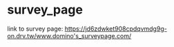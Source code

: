# survey_page
link to survey page:
https://jd6zdwket908cpdqvmdg9g-on.drv.tw/www.domino's_surveypage.com/

